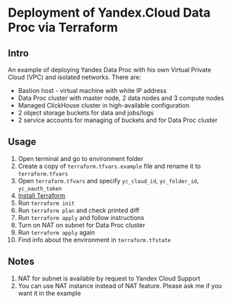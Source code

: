 # Deployment of Yandex.Cloud Data Proc via Terraform

## Intro

An example of deploying Yandex Data Proc with his  own
Virtual Private Cloud (VPC) and isolated networks. There are:

* Bastion host - virtual machine with white IP address
* Data Proc cluster with master node, 2 data nodes and 3 compute nodes
* Managed ClickHouse cluster in high-available configuration
* 2 object storage buckets for data and jobs/logs
* 2 service accounts for managing of buckets and for Data Proc cluster

## Usage

1. Open terminal and go to environment folder
1. Create a copy of `terraform.tfvars.example` file and rename it to `terraform.tfvars`
1. Open `terraform.tfvars` and specify `yc_cloud_id`, `yc_folder_id`, `yc_oauth_token`
1. [Install Terraform](https://www.terraform.io/intro/getting-started/install.html)
1. Run `terraform init`
1. Run `terraform plan` and check printed diff
1. Run `terraform apply` and follow instructions
1. Turn on NAT on subnet for Data Proc cluster
1. Run `terraform apply` again
1. Find info about the environment in `terraform.tfstate`

## Notes
1. NAT for subnet is available by request to Yandex Cloud Support
1. You can use NAT instance instead of NAT feature. Please ask me if you want it in the example